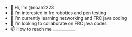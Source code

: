 - 👋 Hi, I’m @noah2223
- 👀 I’m interested in frc robotics and pen testing
- 🌱 I’m currently learning networking and FRC java coding
- 💞️ I’m looking to collaborate on FRC java codes
- 📫 How to reach me ___________

<!---
noah2223/noah2223 is a ✨ special ✨ repository because its `README.md` (this file) appears on your GitHub profile.
You can click the Preview link to take a look at your changes.
--->
